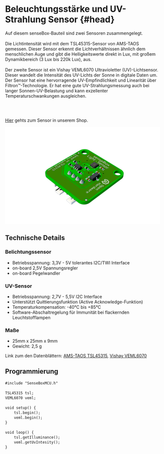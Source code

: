 # Beleuchtungsstärke und UV-Strahlung Sensor {#head}
<div class="description">

Auf diesem senseBox-Bauteil sind zwei Sensoren zusammengelegt.<br><br>
Die Lichtintensität wird mit dem TSL45315-Sensor von AMS-TAOS gemessen. Dieser Sensor erkennt die Lichtverhältnissen ähnlich dem menschlichen Auge und gibt die Helligkeitswerte direkt in Lux, mit großem Dynamikbereich (3 Lux bis 220k Lux), aus.<br><br>
Der zweite Sensor ist ein Vishay VEML6070 Ultravioletter (UV)-Lichtsensor. Dieser wandelt die Intensität des UV-Lichts der Sonne in digitale Daten um. Der Sensor hat eine hervorragende UV-Empfindlichkeit und Linearität über Filtron™-Technologie. Er hat eine gute UV-Strahlungsmessung auch bei langer Sonnen-UV-Belastung und kann exzellenter Temperaturschwankungen ausgleichen.
</div>
<div class="line">
    <br>
    <br>
</div>

[Hier](https://sensebox.kaufen/product/licht-sensor) gehts zum Sensor in unserem Shop.

![Beleuchtungsstärke und UV-Stahlung](https://github.com/sensebox/resources/raw/master/gitbook_pictures/tsl%20top.png)

## Technische Details

### Belichtungssensor

* Betriebsspannung: 3,3V - 5V tolerantes I2C/TWI Interface
* on-board 2,5V Spannungsregler
* on-board Pegelwandler

### UV-Sensor

* Betriebsspannung: 2,7V - 5,5V I2C Interface
* Unterstützt Quittierungsfunktion (Active Acknowledge-Funktion)
* Temperaturkompensation: -40°C bis +85°C
* Software-Abschaltregelung für Immunität bei flackernden Leuchtstofflampen

### Maße
* 25mm x 25mm x 9mm
* Gewicht: 2,5 g

Link zum den Datenblättern: [AMS-TAOS TSL45315](https://learn.watterott.com/sensors/tsl45315/), [Vishay VEML6070](https://www.vishay.com/docs/84277/veml6070.pdf)

## Programmierung

```arduino
#include "SenseBoxMCU.h"

TSL45315 tsl;
VEML6070 veml;

void setup() {
    tsl.begin();
    veml.begin();
}

void loop() {
    tsl.getIlluminance();
    veml.getUvIntesity();
}
```